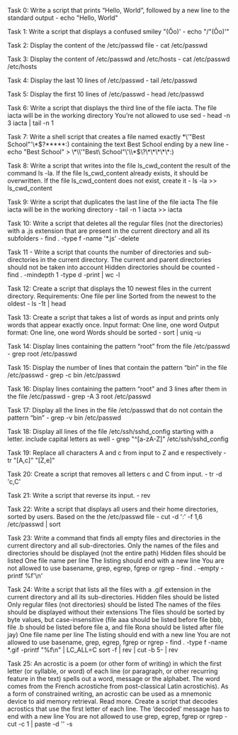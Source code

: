 Task 0: Write a script that prints “Hello, World”, followed by a new line to the standard output - echo "Hello, World"

Task 1: Write a script that displays a confused smiley "(Ôo)' - echo "/"(Ôo)'"

Task 2: Display the content of the /etc/passwd file - cat /etc/passwd

Task 3: Display the content of /etc/passwd and /etc/hosts - cat /etc/passwd /etc/hosts

Task 4: Display the last 10 lines of /etc/passwd - tail /etc/passwd

Task 5: Display the first 10 lines of /etc/passwd - head /etc/passwd

Task 6: Write a script that displays the third line of the file iacta.
The file iacta will be in the working directory
You’re not allowed to use sed - head -n 3 iacta | tail -n 1

Task 7: Write a shell script that creates a file named exactly \*\\'"Best School"\'\\*$\?\*\*\*\*\*:) containing the text Best School ending by a new line - echo "Best School" > \\\*\\\\\'\"Best\ School\"\\\'\\\\\*\$\\\?\\\*\\\*\\\*\\\*\\\*\:\)

Task 8: Write a script that writes into the file ls_cwd_content the result of the command ls -la. If the file ls_cwd_content already exists, it should be overwritten. If the file ls_cwd_content does not exist, create it - ls -la >> ls_cwd_content

Task 9: Write a script that duplicates the last line of the file iacta
The file iacta will be in the working directory - tail -n 1 iacta >> iacta

Task 10: Write a script that deletes all the regular files (not the directories) with a .js extension that are present in the current directory and all its subfolders - find . -type f -name '*.js' -delete

Task 11 - Write a script that counts the number of directories and sub-directories in the current directory.
The current and parent directories should not be taken into account
Hidden directories should be counted - find . -mindepth 1 -type d -print | wc -l

Task 12: Create a script that displays the 10 newest files in the current directory.
Requirements:
One file per line
Sorted from the newest to the oldest - ls -1t | head

Task 13: Create a script that takes a list of words as input and prints only words that appear exactly once.
Input format: One line, one word
Output format: One line, one word
Words should be sorted - sort | uniq -u

Task 14: Display lines containing the pattern “root” from the file /etc/passwd - grep root /etc/passwd

Task 15: Display the number of lines that contain the pattern “bin” in the file /etc/passwd - grep -c bin /etc/passwd

Task 16: Display lines containing the pattern “root” and 3 lines after them in the file /etc/passwd - grep -A 3 root /etc/passwd

Task 17: Display all the lines in the file /etc/passwd that do not contain the pattern “bin” - grep -v bin /etc/passwd

Task 18: Display all lines of the file /etc/ssh/sshd_config starting with a letter.
include capital letters as well - grep "^[a-zA-Z]" /etc/ssh/sshd_config

Task 19: Replace all characters A and c from input to Z and e respectively - tr "[A,c]" "[Z,e]"

Task 20: Create a script that removes all letters c and C from input. - tr -d 'c,C'

Task 21: Write a script that reverse its input. - rev

Task 22: Write a script that displays all users and their home directories, sorted by users.
Based on the the /etc/passwd file - cut -d ':' -f 1,6 /etc/passwd | sort

Task 23: Write a command that finds all empty files and directories in the current directory and all sub-directories.
Only the names of the files and directories should be displayed (not the entire path)
Hidden files should be listed
One file name per line
The listing should end with a new line
You are not allowed to use basename, grep, egrep, fgrep or rgrep - find . -empty -printf %f'\n'

Task 24: Write a script that lists all the files with a .gif extension in the current directory and all its sub-directories.
Hidden files should be listed
Only regular files (not directories) should be listed
The names of the files should be displayed without their extensions
The files should be sorted by byte values, but case-insensitive (file aaa should be listed before file bbb, file .b should be listed before file a, and file Rona should be listed after file jay)
One file name per line
The listing should end with a new line
You are not allowed to use basename, grep, egrep, fgrep or rgrep - find . -type f -name \*.gif -printf "%f\n" | LC_ALL=C sort -f | rev | cut -b 5- | rev

Task 25: An acrostic is a poem (or other form of writing) in which the first letter (or syllable, or word) of each line (or paragraph, or other recurring feature in the text) spells out a word, message or the alphabet. The word comes from the French acrostiche from post-classical Latin acrostichis). As a form of constrained writing, an acrostic can be used as a mnemonic device to aid memory retrieval. Read more.
Create a script that decodes acrostics that use the first letter of each line.
The ‘decoded’ message has to end with a new line
You are not allowed to use grep, egrep, fgrep or rgrep - cut -c 1 | paste -d '' -s
